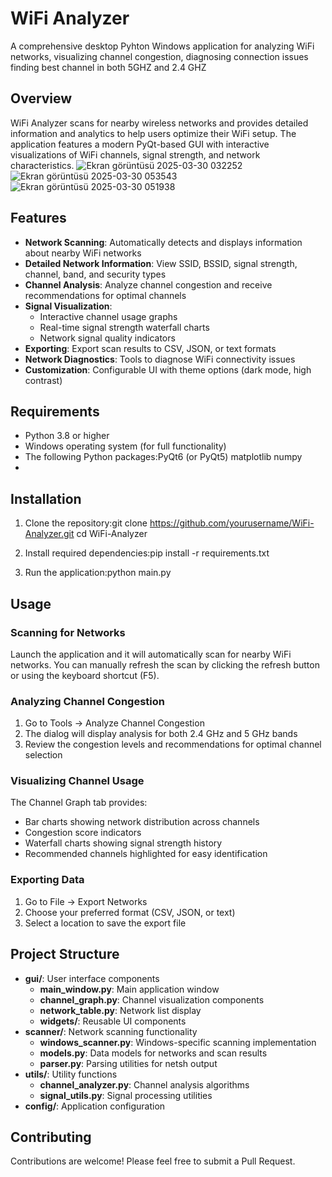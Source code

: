# WiFi Analyzer

A comprehensive desktop Pyhton Windows application for analyzing WiFi networks, visualizing channel congestion, diagnosing connection issues finding best channel in both 5GHZ and 2.4 GHZ

## Overview

WiFi Analyzer scans for nearby wireless networks and provides detailed information and analytics to help users optimize their WiFi setup. The application features a modern PyQt-based GUI with interactive visualizations of WiFi channels, signal strength, and network characteristics.
![Ekran görüntüsü 2025-03-30 032252](https://github.com/user-attachments/assets/c8e912a5-9cbc-4bd8-a614-427b93bef4a1)
![Ekran görüntüsü 2025-03-30 053543](https://github.com/user-attachments/assets/5cfbaa80-7f91-4bff-982d-a524dc702273)
![Ekran görüntüsü 2025-03-30 051938](https://github.com/user-attachments/assets/775d76b7-cf9b-4800-ad9b-3699a92719ed)

## Features

- **Network Scanning**: Automatically detects and displays information about nearby WiFi networks
- **Detailed Network Information**: View SSID, BSSID, signal strength, channel, band, and security types
- **Channel Analysis**: Analyze channel congestion and receive recommendations for optimal channels
- **Signal Visualization**:
  - Interactive channel usage graphs
  - Real-time signal strength waterfall charts
  - Network signal quality indicators
- **Exporting**: Export scan results to CSV, JSON, or text formats
- **Network Diagnostics**: Tools to diagnose WiFi connectivity issues
- **Customization**: Configurable UI with theme options (dark mode, high contrast)

## Requirements

- Python 3.8 or higher
- Windows operating system (for full functionality)
- The following Python packages:PyQt6 (or PyQt5) matplotlib numpy
- 
## Installation

1. Clone the repository:git clone https://github.com/yourusername/WiFi-Analyzer.git cd WiFi-Analyzer
   
2. Install required dependencies:pip install -r requirements.txt
   
3. Run the application:python main.py
   
## Usage

### Scanning for Networks

Launch the application and it will automatically scan for nearby WiFi networks. You can manually refresh the scan by clicking the refresh button or using the keyboard shortcut (F5).

### Analyzing Channel Congestion

1. Go to Tools → Analyze Channel Congestion
2. The dialog will display analysis for both 2.4 GHz and 5 GHz bands
3. Review the congestion levels and recommendations for optimal channel selection

### Visualizing Channel Usage

The Channel Graph tab provides:
- Bar charts showing network distribution across channels
- Congestion score indicators
- Waterfall charts showing signal strength history
- Recommended channels highlighted for easy identification

### Exporting Data

1. Go to File → Export Networks
2. Choose your preferred format (CSV, JSON, or text)
3. Select a location to save the export file

## Project Structure

- **gui/**: User interface components
  - **main_window.py**: Main application window
  - **channel_graph.py**: Channel visualization components
  - **network_table.py**: Network list display
  - **widgets/**: Reusable UI components
- **scanner/**: Network scanning functionality
  - **windows_scanner.py**: Windows-specific scanning implementation
  - **models.py**: Data models for networks and scan results
  - **parser.py**: Parsing utilities for netsh output
- **utils/**: Utility functions
  - **channel_analyzer.py**: Channel analysis algorithms
  - **signal_utils.py**: Signal processing utilities
- **config/**: Application configuration



## Contributing

Contributions are welcome! Please feel free to submit a Pull Request.

